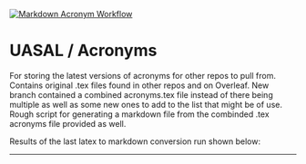 [![Markdown Acronym Workflow](https://github.com/sfrinaldi/acronyms-test/actions/workflows/md-workflow.yml/badge.svg)](https://github.com/sfrinaldi/acronyms-test/actions/workflows/md-workflow.yml)

# UASAL / Acronyms
For storing the latest versions of acronyms for other repos to pull from. Contains original .tex files found in other repos and on Overleaf. New branch contained a combined acronyms.tex file instead of there being multiple as well as some new ones to add to the list that might be of use. Rough script for generating a markdown file from the combinded .tex acronyms file provided as well.

Results of the last latex to markdown conversion run shown below:

---------------------------------
